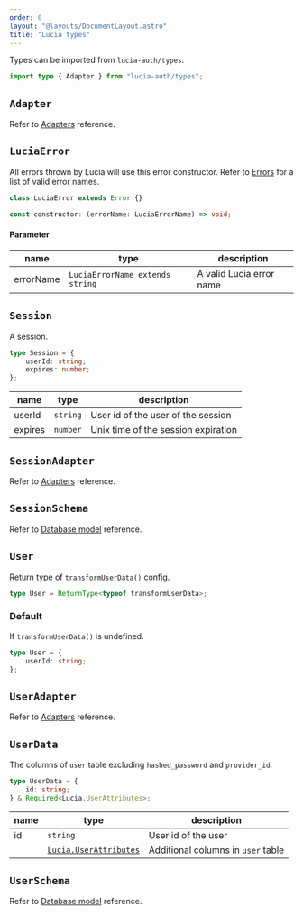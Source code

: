```yaml
---
order: 0
layout: "@layouts/DocumentLayout.astro"
title: "Lucia types"
---
```


Types can be imported from `lucia-auth/types`.

```ts
import type { Adapter } from "lucia-auth/types";
```

## `Adapter`

Refer to [Adapters](/reference/adapters/adapters) reference.

## `LuciaError`

All errors thrown by Lucia will use this error constructor. Refer to [Errors](/reference/types/errors) for a list of valid error names.

```ts
class LuciaError extends Error {}
```

```ts
const constructor: (errorName: LuciaErrorName) => void;
```

#### Parameter

| name      | type                            | description              |
| --------- | ------------------------------- | ------------------------ |
| errorName | `LuciaErrorName extends string` | A valid Lucia error name |

## `Session`

A session.

```ts
type Session = {
	userId: string;
	expires: number;
};
```

| name    | type     | description                         |
| ------- | -------- | ----------------------------------- |
| userId  | `string` | User id of the user of the session  |
| expires | `number` | Unix time of the session expiration |

## `SessionAdapter`

Refer to [Adapters](/reference/adapters/adapters) reference.

## `SessionSchema`

Refer to [Database model](/reference/adapters/database-model#schema-type-1) reference.

## `User`

Return type of [`transformUserData()`](/reference/configure/lucia-configurations#transformuserdata) config.

```ts
type User = ReturnType<typeof transformUserData>;
```

### Default

If `transformUserData()` is undefined.

```ts
type User = {
	userId: string;
};
```

## `UserAdapter`

Refer to [Adapters](/reference/adapters/adapters) reference.

## `UserData`

The columns of `user` table excluding `hashed_password` and `provider_id`.

```ts
type UserData = {
	id: string;
} & Required<Lucia.UserAttributes>;
```

| name | type                                                                      | description                        |
| ---- | ------------------------------------------------------------------------- | ---------------------------------- |
| id   | `string`                                                                  | User id of the user                |
|      | [`Lucia.UserAttributes`](/reference/types/lucia-namespace#userattributes) | Additional columns in `user` table |

## `UserSchema`

Refer to [Database model](/reference/adapters/database-model#schema-type-1) reference.
